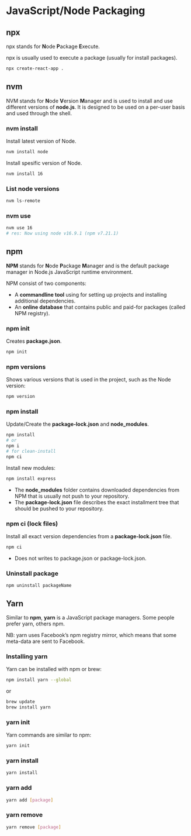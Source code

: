 
# JavaScript/Node Packaging


## npx
npx stands for **N**ode **P**ackage **E**xecute.

npx is usually used to execute a package (usually for install packages).
```bash
npx create-react-app .
```


## nvm
NVM stands for **N**ode **V**ersion **M**anager and is used to install and use different versions of **node.js**. It is designed to be used on a per-user basis and used through the shell.


### nvm install
Install latest version of Node.
```bash
nvm install node
```

Install spesific version of Node.
```bash
nvm install 16
```


### List node versions
```bash
nvm ls-remote
```


### nvm use
```bash
nvm use 16
# res: Now using node v16.9.1 (npm v7.21.1)
```


## npm
**NPM** stands for **N**ode **P**ackage **M**anager and is the default package manager in Node.js JavaScript runtime environment.

NPM consist of two components:
* A **commandline tool** using for setting up projects and installing additional dependencies.
* An **online database** that contains public and paid-for packages (called NPM registry).


### npm init
Creates **package.json**.
```bash
npm init
```


### npm versions
Shows various versions that is used in the project, such as the Node version:
```bash
npm version
```


### npm install
Update/Create the **package-lock.json** and **node_modules**.
```bash
npm install
# or
npm i
# for clean-install
npm ci
```

Install new modules:
```bash
npm install express
```
* The **node_modules** folder contains downloaded dependencies from NPM that is usually not push to your repository.
* The **package-lock.json** file describes the exact installment tree that should be pushed to your repository.


### npm ci (lock files)
Install all exact version dependencies from a **package-lock.json** file.
```bash
npm ci
```
* Does not writes to package.json or package-lock.json.


### Uninstall package
```
npm uninstall packageName
```


## Yarn
Similar to **npm**, **yarn** is a JavaScript package managers.
Some people prefer yarn, others npm.

NB: yarn uses Facebook’s npm registry mirror, which means that some meta-data are sent to Facebook.


### Installing yarn
Yarn can be installed with npm or brew:
```bash
npm install yarn --global
```
or
```bash
brew update
brew install yarn
```


### yarn init
Yarn commands are similar to npm:
```bash
yarn init
```


### yarn install
```bash
yarn install
```


### yarn add
```bash
yarn add [package]
```


### yarn remove
```bash
yarn remove [package]
```



